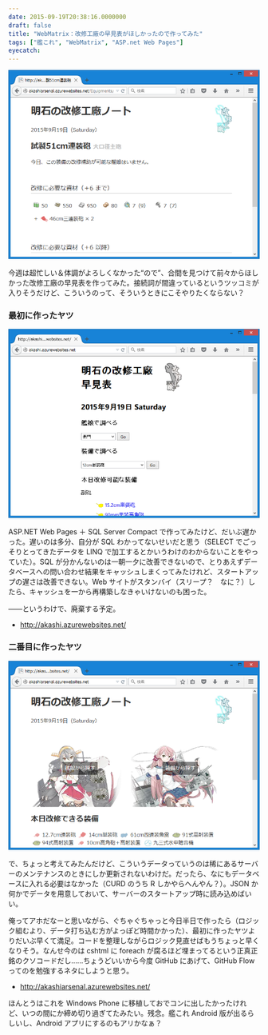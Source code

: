 ```yaml
---
date: 2015-09-19T20:38:16.0000000
draft: false
title: "WebMatrix：改修工廠の早見表がほしかったので作ってみた"
tags: ["艦これ", "WebMatrix", "ASP.net Web Pages"]
eyecatch: 
---
```

<p><span itemscope itemtype="http://schema.org/Photograph"><img src="20150919201617.png" alt="f:id:daruyanagi:20150919201617p:plain" title="f:id:daruyanagi:20150919201617p:plain" class="hatena-fotolife" itemprop="image"></span></p><p>今週は超忙しい＆体調がよろしくなかった“ので”、合間を見つけて前々からほしかった改修工廠の早見表を作ってみた。接続詞が間違っているというツッコミが入りそうだけど、こういうのって、そういうときにこそやりたくならない？</p>

<div class="section">
<h3>最初に作ったヤツ</h3>
<p><span itemscope itemtype="http://schema.org/Photograph"><img src="20150919201737.png" alt="f:id:daruyanagi:20150919201737p:plain" title="f:id:daruyanagi:20150919201737p:plain" class="hatena-fotolife" itemprop="image"></span></p><p>ASP.NET Web Pages ＋ SQL Server Compact で作ってみたけど、だいぶ遅かった。遅いのは多分、自分が SQL わかってないせいだと思う（SELECT でごっそりとってきたデータを LINQ で加工するとかいうわけのわからないことをやっていた）。SQL が分かんないのは一朝一夕に改善できないので、とりあえずデータベースへの問い合わせ結果をキャッシュしまくってみたけれど、スタートアップの遅さは改善できない。Web サイトがスタンバイ（スリープ？　なに？）したら、キャッシュを一から再構築しなきゃいけないのも困った。</p><p>――というわけで、廃棄する予定。</p>

<ul>
<li><a href="http://akashi.azurewebsites.net/">http://akashi.azurewebsites.net/</a></li>
</ul>
</div>
<div class="section">
<h3>二番目に作ったヤツ</h3>
<p><span itemscope itemtype="http://schema.org/Photograph"><img src="20150919202146.png" alt="f:id:daruyanagi:20150919202146p:plain" title="f:id:daruyanagi:20150919202146p:plain" class="hatena-fotolife" itemprop="image"></span></p><p>で、ちょっと考えてみたんだけど、こういうデータっていうのは稀にあるサーバーのメンテナンスのときにしか更新されないわけだ。だったら、なにもデータベースに入れる必要はなかった（CURD のうち R しかやらへんやん？）。JSON か何かでデータを用意しておいて、サーバーのスタートアップ時に読み込めばいい。</p><p>俺ってアホだなーと思いながら、ぐちゃぐちゃっと今日半日で作ったら（ロジック組むより、データ打ち込む方がよっぽど時間かかった）、最初に作ったヤツよりだいぶ早くて満足。コードを整理しながらロジック見直せばもうちょっと早くなりそう。なんせ今のは cshtml に foreach が腐るほど埋まってるという正真正銘のクソコードだし……ちょうどいいから今度 GitHub にあげて、GitHub Flow ってのを勉強するネタにしようと思う。</p>

<ul>
<li><a href="http://akashiarsenal.azurewebsites.net/">http://akashiarsenal.azurewebsites.net/</a></li>
</ul><p>ほんとうはこれを Windows Phone に移植しておでコンに出したかったけれど、いつの間にか締め切り過ぎてたみたい。残念。艦これ Android 版が出るらしいし、Android アプリにするのもアリかなぁ？　</p>

</div>
